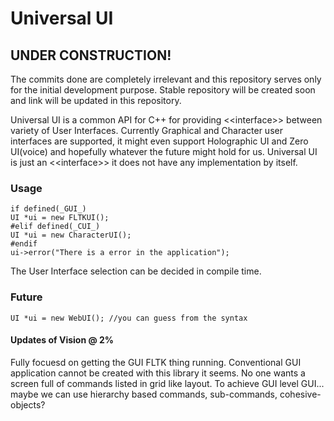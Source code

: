 # Universal UI

## UNDER CONSTRUCTION!
The commits done are completely irrelevant and this repository serves only for the initial development purpose. Stable repository will be created soon and link will be updated in this repository.

Universal UI is a common API for C++ for providing \<\<interface\>\> between variety of User Interfaces. Currently Graphical and Character user interfaces are supported, it might even support Holographic UI and Zero UI(voice) and hopefully whatever the future might hold for us. Universal UI is just an \<\<interface\>\> it does not have any implementation by itself.
### Usage
```
if defined(_GUI_)
UI *ui = new FLTKUI();
#elif defined(_CUI_)
UI *ui = new CharacterUI();
#endif
ui->error("There is a error in the application");
```
The User Interface selection can be decided in compile time.

### Future
```
UI *ui = new WebUI(); //you can guess from the syntax
```
#### Updates of Vision @ 2%
Fully focuesd on getting the GUI FLTK thing running. Conventional GUI application cannot be created with this library it seems. No one wants a screen full of commands listed in grid like layout. To achieve GUI level GUI... maybe we can use hierarchy based commands, sub-commands, cohesive-objects?
